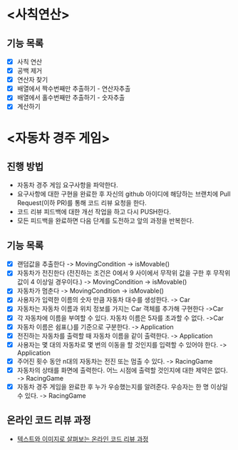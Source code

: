 # <사칙연산>

## 기능 목록

- [x] 사칙 연산
- [x] 공백 제거
- [x] 연산자 찾기
- [x] 배열에서 짝수번째만 추출하기 - 연산자추출
- [x] 배열에서 홀수번째만 추출하기 - 숫자추출
- [x] 계산하기

# <자동차 경주 게임>

## 진행 방법

* 자동차 경주 게임 요구사항을 파악한다.
* 요구사항에 대한 구현을 완료한 후 자신의 github 아이디에 해당하는 브랜치에 Pull Request(이하 PR)를 통해 코드 리뷰 요청을 한다.
* 코드 리뷰 피드백에 대한 개선 작업을 하고 다시 PUSH한다.
* 모든 피드백을 완료하면 다음 단계를 도전하고 앞의 과정을 반복한다.

## 기능 목록

- [x] 랜덤값을 추출한다 -> MovingCondition -> isMovable()
- [x] 자동차가 전진한다 (전진하는 조건은 0에서 9 사이에서 무작위 값을 구한 후 무작위 값이 4 이상일 경우이다.) ->  MovingCondition -> isMovable()
- [x] 자동차가 멈춘다 -> MovingCondition -> isMovable()
- [x] 사용자가 입력한 이름의 숫자 만큼 자동차 대수를 생성한다. -> Car
- [x] 자동차는 자동차 이름과 위치 정보를 가지는 Car 객체를 추가해 구현한다 ->Car
- [x] 각 자동차에 이름을 부여할 수 있다. 자동차 이름은 5자를 초과할 수 없다. ->Car
- [x] 자동차 이름은 쉼표(,)를 기준으로 구분한다. -> Application
- [x] 전진하는 자동차를 출력할 때 자동차 이름을 같이 출력한다. -> Application
- [x] 사용자는 몇 대의 자동차로 몇 번의 이동을 할 것인지를 입력할 수 있어야 한다. -> Application
- [x] 주어진 횟수 동안 n대의 자동차는 전진 또는 멈출 수 있다. -> RacingGame
- [x] 자동차의 상태를 화면에 출력한다. 어느 시점에 출력할 것인지에 대한 제약은 없다. -> RacingGame
- [x] 자동차 경주 게임을 완료한 후 누가 우승했는지를 알려준다. 우승자는 한 명 이상일 수 있다. -> RacingGame

## 온라인 코드 리뷰 과정

* [텍스트와 이미지로 살펴보는 온라인 코드 리뷰 과정](https://github.com/next-step/nextstep-docs/tree/master/codereview)